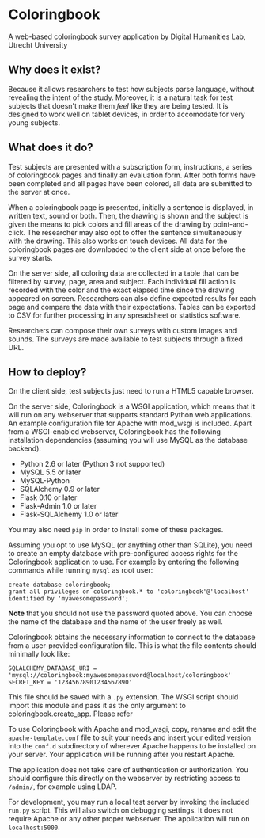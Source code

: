 Coloringbook
============

A web-based coloringbook survey application
by Digital Humanities Lab, Utrecht University


Why does it exist?
------------------

Because it allows researchers to test how subjects parse language, without revealing the intent of the study. Moreover, it is a natural task for test subjects that doesn't make them *feel* like they are being tested. It is designed to work well on tablet devices, in order to accomodate for very young subjects.


What does it do?
----------------

Test subjects are presented with a subscription form, instructions, a series of coloringbook pages and finally an evaluation form. After both forms have been completed and all pages have been colored, all data are submitted to the server at once.

When a coloringbook page is presented, initially a sentence is displayed, in written text, sound or both. Then, the drawing is shown and the subject is given the means to pick colors and fill areas of the drawing by point-and-click. The researcher may also opt to offer the sentence simultaneously with the drawing. This also works on touch devices. All data for the coloringbook pages are downloaded to the client side at once before the survey starts.

On the server side, all coloring data are collected in a table that can be filtered by survey, page, area and subject. Each individual fill action is recorded with the color and the exact elapsed time since the drawing appeared on screen. Researchers can also define expected results for each page and compare the data with their expectations. Tables can be exported to CSV for further processing in any spreadsheet or statistics software.

Researchers can compose their own surveys with custom images and sounds. The surveys are made available to test subjects through a fixed URL.


How to deploy?
--------------

On the client side, test subjects just need to run a HTML5 capable browser.

On the server side, Coloringbook is a WSGI application, which means that it will run on any webserver that supports standard Python web applications. An example configuration file for Apache with mod_wsgi is included. Apart from a WSGI-enabled webserver, Coloringbook has the following installation dependencies (assuming you will use MySQL as the database backend):

  - Python 2.6 or later (Python 3 not supported)
  - MySQL 5.5 or later
  - MySQL-Python
  - SQLAlchemy 0.9 or later
  - Flask 0.10 or later
  - Flask-Admin 1.0 or later
  - Flask-SQLAlchemy 1.0 or later

You may also need `pip` in order to install some of these packages.

Assuming you opt to use MySQL (or anything other than SQLite), you need to create an empty database with pre-configured access rights for the Coloringbook application to use. For example by entering the following commands while running `mysql` as root user:

    create database coloringbook;
    grant all privileges on coloringbook.* to 'coloringbook'@'localhost' identified by 'myawesomepassword';

**Note** that you should not use the password quoted above. You can choose the name of the database and the name of the user freely as well.

Coloringbook obtains the necessary information to connect to the database from a user-provided configuration file. This is what the file contents should minimally look like:

    SQLALCHEMY_DATABASE_URI = 'mysql://coloringbook:myawesomepassword@localhost/coloringbook'
    SECRET_KEY = '12345678901234567890'

This file should be saved with a `.py` extension. The WSGI script should import this module and pass it as the only argument to coloringbook.create_app. Please refer 

To use Coloringbook with Apache and mod_wsgi, copy, rename and edit the `apache-template.conf` file to suit your needs and insert your edited version into the `conf.d` subdirectory of wherever Apache happens to be installed on your server. Your application will be running after you restart Apache.

The application does not take care of authentication or authorization. You should configure this directly on the webserver by restricting access to `/admin/`, for example using LDAP.

For development, you may run a local test server by invoking the included `run.py` script. This will also switch on debugging settings. It does not require Apache or any other proper webserver. The application will run on `localhost:5000`.

